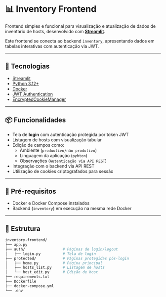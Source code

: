 # 📊 Inventory Frontend

Frontend simples e funcional para visualização e atualização de dados de inventário de hosts, desenvolvido com [**Streamlit**](https://streamlit.io/).

Este frontend se conecta ao backend `inventory`, apresentando dados em tabelas interativas com autenticação via JWT.

---

## 🚀 Tecnologias

- [Streamlit](https://streamlit.io/)
- [Python 3.12+](https://www.python.org/)
- [Docker](https://www.docker.com/)
- [JWT Authentication](https://jwt.io/)
- [EncryptedCookieManager](https://github.com/joachimvanderhenst/streamlit-cookies-manager)

---

## 📦 Funcionalidades

- Tela de **login** com autenticação protegida por token JWT
- Listagem de hosts com visualização tabular
- Edição de campos como:
  - Ambiente (`produutivo/não produtivo`)
  - Linguagem da aplicação (`pyhton`)
  - Observações (`Autenticação via API REST`)
- Integração com o backend via API REST
- Utilização de cookies criptografados para sessão

---

## 🧪 Pré-requisitos

- Docker e Docker Compose instalados
- Backend (`inventory`) em execução na mesma rede Docker

---

## 📁 Estrutura

```bash
inventory-frontend/
├── app.py             
├── auth/                 # Páginas de login/logout
│   ├── login.py          # Tela de login
├── protected/            # Páginas protegidas pós-login
│   ├── home.py           # Página principal
│   ├── hosts_list.py     # Listagem de hosts
│   └── host_edit.py      # Edição de host
├── requirements.txt
├── Dockerfile
├── docker-compose.yml
└── .env
